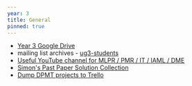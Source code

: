 ```yaml
---
year: 3
title: General
pinned: true
---
```


- [Year 3 Google Drive](/drive?next=0B2AAOQQZ_8BxODhFamlyZzhTV00)
- mailing list archives - [ug3-students](https://lists.inf.ed.ac.uk/mailman/private/ug3-students/)
- [Useful YouTube channel for MLPR / PMR / IT / IAML / DME](http://www.youtube.com/user/mathematicalmonk)
- [Simon's Past Paper Solution Collection](/drive?next=17lJj4mtzTGDpYA5s9wZDWysSG0J69SC8)
- [Dump DPMT projects to Trello](https://github.com/Visgean/dpmt2trello/)
